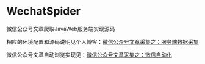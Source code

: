 # WechatSpider

微信公众号文章爬取JavaWeb服务端实现源码

相应的环境配置和源码说明见个人博客：[微信公众号文章采集之：服务端数据采集](http://www.chenwenguan.com/wechat-spider-server/)

微信公众号文章自动浏览实现见：[微信公众号文章采集之：微信自动化](http://www.chenwenguan.com/wechat-browse-automation/)
